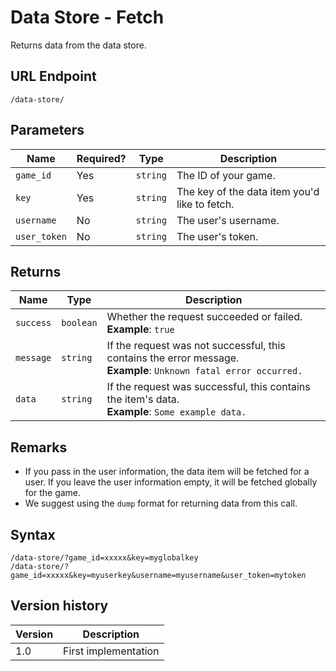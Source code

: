 # Data Store - Fetch

Returns data from the data store.

## URL Endpoint

```
/data-store/
```

## Parameters

Name | Required? | Type | Description
--- | --- | --- | ---
`game_id` | Yes | `string` | The ID of your game.
`key` | Yes | `string` | The key of the data item you'd like to fetch.
`username` | No | `string` | The user's username.
`user_token` | No | `string` | The user's token.

## Returns

Name | Type | Description
--- | --- | ---
`success` | `boolean` | Whether the request succeeded or failed. <br> **Example**: `true`
`message` | `string` | If the request was not successful, this contains the error message. <br> **Example**: `Unknown fatal error occurred.`
`data` | `string` | If the request was successful, this contains the item's data. <br> **Example**: `Some example data.`

## Remarks

- If you pass in the user information, the data item will be fetched for a user. If you leave the user information empty, it will be fetched globally for the game.
- We suggest using the `dump` format for returning data from this call.

## Syntax

```
/data-store/?game_id=xxxxx&key=myglobalkey
/data-store/?game_id=xxxxx&key=myuserkey&username=myusername&user_token=mytoken
```

## Version history

Version | Description
--- | ---
1.0 | First implementation

